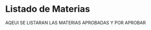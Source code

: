 Listado de Materias
=======================

AQEUI SE LISTARAN LAS MATERIAS APROBADAS Y POR APROBAR 
